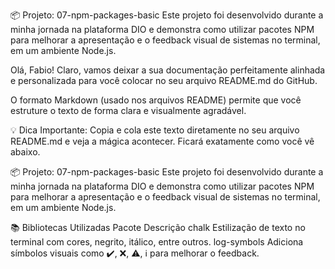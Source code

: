 
📦 Projeto: 07-npm-packages-basic
Este projeto foi desenvolvido durante a minha jornada na plataforma DIO e demonstra como utilizar pacotes NPM para melhorar a apresentação e o feedback visual de sistemas no terminal, em um ambiente Node.js.

Olá, Fabio! Claro, vamos deixar a sua documentação perfeitamente alinhada e personalizada para você colocar no seu arquivo README.md do GitHub.

O formato Markdown (usado nos arquivos README) permite que você estruture o texto de forma clara e visualmente agradável.

💡 Dica Importante:
Copia e cola este texto diretamente no seu arquivo README.md e veja a mágica acontecer. Ficará exatamente como você vê abaixo.

📦 Projeto: 07-npm-packages-basic
Este projeto foi desenvolvido durante a minha jornada na plataforma DIO e demonstra como utilizar pacotes NPM para melhorar a apresentação e o feedback visual de sistemas no terminal, em um ambiente Node.js.

📚 Bibliotecas Utilizadas
Pacote	Descrição
chalk	Estilização de texto no terminal com cores, negrito, itálico, entre outros.
log-symbols	Adiciona símbolos visuais como ✔️, ❌, ⚠️, ℹ️ para melhorar o feedback.
